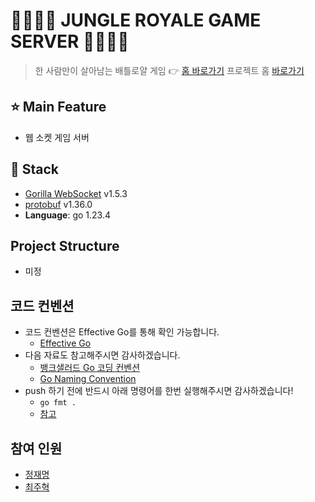 # 👨‍👩‍👦‍👦 JUNGLE ROYALE GAME SERVER 👨‍👩‍👦‍👦 

> 한 사람만이 살아남는 배틀로얄 게임 👉 [홈 바로가기]()
> 프로젝트 홈 [바로가기](https://github.com/jungle-royale)

## ⭐ Main Feature
- 웹 소켓 게임 서버

## 🔧 Stack
- [Gorilla WebSocket](https://pkg.go.dev/github.com/gorilla/websocket) v1.5.3
- [protobuf](https://pkg.go.dev/google.golang.org/protobuf) v1.36.0
- **Language**: go 1.23.4

## Project Structure
- 미정

## 코드 컨벤션
- 코드 컨벤션은 Effective Go를 통해 확인 가능합니다.
    - [Effective Go](https://go.dev/doc/effective_go)
- 다음 자료도 참고해주시면 감사하겠습니다.
    - [뱅크샐러드 Go 코딩 컨벤션](https://blog.banksalad.com/tech/go-best-practice-in-banksalad/)
    - [Go Naming Convention](https://etloveguitar.tistory.com/102)
- push 하기 전에 반드시 아래 명령어를 한번 실행해주시면 감사하겠습니다!
    - `go fmt .`
    - [참고](https://go.dev/blog/gofmt)

## 참여 인원
- [정재명](https://github.com/jjm159)
- [최주혁](https://github.com/joohyuk99)
